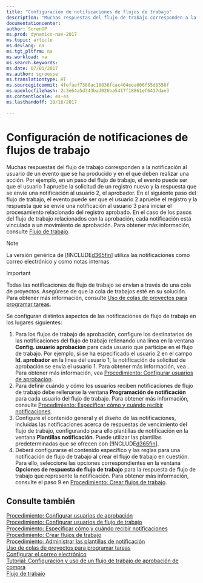 ```yaml
---
title: "Configuración de notificaciones de flujos de trabajo"
description: "Muchas respuestas del flujo de trabajo corresponden a la notificación al usuario de un evento que se ha producido y en el que deben realizar una acción. Por ejemplo, en un paso del flujo de trabajo, el evento puede ser que el usuario 1 apruebe la solicitud de un registro nuevo y la respuesta que se envíe una notificación al usuario 2, el aprobador. En el siguiente paso del flujo de trabajo, el evento puede ser que el usuario 2 apruebe el registro y la respuesta que se envíe una notificación al usuario 3 para iniciar el procesamiento relacionado del registro aprobado. En el caso de los pasos del flujo de trabajo relacionados con la aprobación, cada notificación está vinculada a un movimiento de aprobación."
documentationcenter: 
author: SorenGP
ms.prod: dynamics-nav-2017
ms.topic: article
ms.devlang: na
ms.tgt_pltfrm: na
ms.workload: na
ms.search.keywords: 
ms.date: 07/01/2017
ms.author: sgroespe
ms.translationtype: HT
ms.sourcegitcommit: 4fefaef7380ac10836fcac404eea006f55d8556f
ms.openlocfilehash: 2c3e64a5d343bad026ba5417f18861ef6417dae3
ms.contentlocale: es-es
ms.lasthandoff: 10/16/2017

---
```

# <a name="setting-up-workflow-notifications"></a>Configuración de notificaciones de flujos de trabajo
Muchas respuestas del flujo de trabajo corresponden a la notificación al usuario de un evento que se ha producido y en el que deben realizar una acción. Por ejemplo, en un paso del flujo de trabajo, el evento puede ser que el usuario 1 apruebe la solicitud de un registro nuevo y la respuesta que se envíe una notificación al usuario 2, el aprobador. En el siguiente paso del flujo de trabajo, el evento puede ser que el usuario 2 apruebe el registro y la respuesta que se envíe una notificación al usuario 3 para iniciar el procesamiento relacionado del registro aprobado. En el caso de los pasos del flujo de trabajo relacionados con la aprobación, cada notificación está vinculada a un movimiento de aprobación. Para obtener más información, consulte [Flujo de trabajo](across-workflow.md).  

> [!NOTE]  
>  La versión genérica de [!INCLUDE[d365fin](includes/d365fin_md.md)] utiliza las notificaciones como correo electrónico y como notas internas.  

> [!IMPORTANT]  
>  Todas las notificaciones de flujo de trabajo se envían a través de una cola de proyectos. Asegúrese de que la cola de trabajos esté en su solución. Para obtener más información, consulte [Uso de colas de proyectos para programar tareas](admin-job-queues-schedule-tasks.md).

Se configuran distintos aspectos de las notificaciones de flujo de trabajo en los lugares siguientes:  

1.  Para los flujos de trabajo de aprobación, configure los destinatarios de las notificaciones del flujo de trabajo rellenando una línea en la ventana **Config. usuario aprobación** para cada usuario que participe en el flujo de trabajo. Por ejemplo, si se ha especificado el usuario 2 en el campo **Id. aprobador** en la línea del usuario 1, la notificación de solicitud de aprobación se envía el usuario 1. Para obtener más información, vea . Para obtener más información, vea [Procedimiento: Configurar usuarios de aprobación](across-how-to-set-up-approval-users.md).  
2.  Para definir cuándo y cómo los usuarios reciben notificaciones de flujo de trabajo debe rellenarse la ventana **Programación de notificación** para cada usuario del flujo de trabajo. Para obtener más información, consulte [Procedimiento: Especificar cómo y cuándo recibir notificaciones](across-how-to-specify-when-and-how-to-receive-notifications.md).  
3.  Configure el contenido general y el diseño de las notificaciones, incluidas las notificaciones acerca de respuestas de vencimiento del flujo de trabajo, configurando para ello plantillas de notificación en la ventana **Plantillas notificación**. Puede utilizar las plantillas predeterminadas que se ofrecen con [!INCLUDE[d365fin](includes/d365fin_md.md)].  
4.  Deberá configurarse el contenido específico y las reglas para una notificación de flujo de trabajo al crear el flujo de trabajo en cuestión. Para ello, seleccione las opciones correspondientes en la ventana **Opciones de respuesta de flujo de trabajo** para la respuesta de flujo de trabajo que represente la notificación. Para obtener más información, consulte el paso 9 en [Procedimiento: Crear flujos de trabajo](across-how-to-create-workflows.md).  

## <a name="see-also"></a>Consulte también  
 [Procedimiento: Configurar usuarios de aprobación](across-how-to-set-up-approval-users.md)   
 [Procedimiento: Configurar usuarios de flujo de trabajo](across-how-to-set-up-workflow-users.md)   
 [Procedimiento: Especificar cómo y cuándo recibir notificaciones](across-how-to-specify-when-and-how-to-receive-notifications.md)   
 [Procedimiento: Crear flujos de trabajo](across-how-to-create-workflows.md)   
 [Procedimiento: Administrar las plantillas de notificación](across-how-to-manage-notification-templates.md)   
 [Uso de colas de proyectos para programar tareas](admin-job-queues-schedule-tasks.md)   
 [Configurar el correo electrónico](madeira-how-setup-email.md)   
 [Tutorial: Configuración y uso de un flujo de trabajo de aprobación de compra](walkthrough-setting-up-and-using-a-purchase-approval-workflow.md)   
 [Flujo de trabajo](across-workflow.md)   

